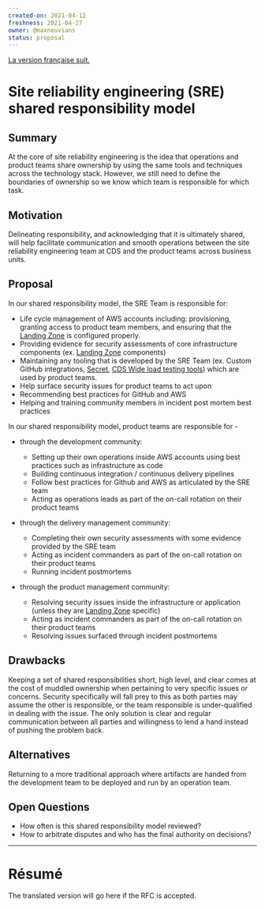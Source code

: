 ```yaml
---
created-on: 2021-04-12
freshness: 2021-04-27
owner: @maxneuvians
status: proposal
---
```


[La version française suit.](#résumé)

# Site reliability engineering (SRE) shared responsibility model

## Summary

At the core of site reliability engineering is the idea that operations and
product teams share ownership by using the same tools and techniques across
the technology stack. However, we still need to define the boundaries of
ownership so we know which team is responsible for which task.

## Motivation

Delineating responsibility, and acknowledging that it is ultimately shared,
will help facilitate communication and smooth operations between the site
reliability engineering team at CDS and the product teams across business units.

## Proposal

In our shared responsibility model, the SRE Team is responsible for:

- Life cycle management of AWS accounts including: provisioning, granting access to product team members, and ensuring that the [Landing Zone](https://aws.amazon.com/solutions/implementations/aws-landing-zone/) is configured properly.
- Providing evidence for security assessments of core infrastructure components (ex. [Landing Zone](https://aws.amazon.com/solutions/implementations/aws-landing-zone/) components)
- Maintaining any tooling that is developed by the SRE Team (ex. Custom GitHub integrations, [Secret](https://github.com/cds-snc/secret), [CDS Wide load testing tools](https://load-testing.cdssandbox.xyz/)) which are used by product teams.
- Help surface security issues for product teams to act upon
- Recommending best practices for GitHub and AWS
- Helping and training community members in incident post mortem best practices

In our shared responsibility model, product teams are responsible for -

- through the development community:

  - Setting up their own operations inside AWS accounts using best practices such as infrastructure as code
  - Building continuous integration / continuous delivery pipelines
  - Follow best practices for Github and AWS as articulated by the SRE team
  - Acting as operations leads as part of the on-call rotation on their product teams

- through the delivery management community:

  - Completing their own security assessments with some evidence provided by the SRE team
  - Acting as incident commanders as part of the on-call rotation on their product teams
  - Running incident postmortems

- through the product management community:
  - Resolving security issues inside the infrastructure or application (unless they are
    [Landing Zone](https://aws.amazon.com/solutions/implementations/aws-landing-zone/) specific)
  - Acting as incident commanders as part of the on-call rotation on their product teams
  - Resolving issues surfaced through incident postmortems

## Drawbacks

Keeping a set of shared responsibilities short, high level, and clear comes at the cost
of muddled ownership when pertaining to very specific issues or concerns. Security specifically
will fall prey to this as both parties may assume the other is responsible, or the team responsible
is under-qualified in dealing with the issue. The only solution is clear and regular communication
between all parties and willingness to lend a hand instead of pushing the problem back.

## Alternatives

Returning to a more traditional approach where artifacts are handed from the development team to be deployed and run by an operation team.

## Open Questions

- How often is this shared responsibility model reviewed?
- How to arbitrate disputes and who has the final authority on decisions?

---

# Résumé

The translated version will go here if the RFC is accepted.
